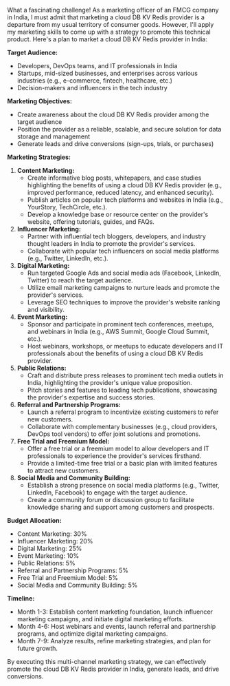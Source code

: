 What a fascinating challenge! As a marketing officer of an FMCG company in India, I must admit that marketing a cloud DB KV Redis provider is a departure from my usual territory of consumer goods. However, I'll apply my marketing skills to come up with a strategy to promote this technical product. Here's a plan to market a cloud DB KV Redis provider in India:

**Target Audience:**

* Developers, DevOps teams, and IT professionals in India
* Startups, mid-sized businesses, and enterprises across various industries (e.g., e-commerce, fintech, healthcare, etc.)
* Decision-makers and influencers in the tech industry

**Marketing Objectives:**

* Create awareness about the cloud DB KV Redis provider among the target audience
* Position the provider as a reliable, scalable, and secure solution for data storage and management
* Generate leads and drive conversions (sign-ups, trials, or purchases)

**Marketing Strategies:**

1. **Content Marketing:**
	* Create informative blog posts, whitepapers, and case studies highlighting the benefits of using a cloud DB KV Redis provider (e.g., improved performance, reduced latency, and enhanced security).
	* Publish articles on popular tech platforms and websites in India (e.g., YourStory, TechCircle, etc.).
	* Develop a knowledge base or resource center on the provider's website, offering tutorials, guides, and FAQs.
2. **Influencer Marketing:**
	* Partner with influential tech bloggers, developers, and industry thought leaders in India to promote the provider's services.
	* Collaborate with popular tech influencers on social media platforms (e.g., Twitter, LinkedIn, etc.).
3. **Digital Marketing:**
	* Run targeted Google Ads and social media ads (Facebook, LinkedIn, Twitter) to reach the target audience.
	* Utilize email marketing campaigns to nurture leads and promote the provider's services.
	* Leverage SEO techniques to improve the provider's website ranking and visibility.
4. **Event Marketing:**
	* Sponsor and participate in prominent tech conferences, meetups, and webinars in India (e.g., AWS Summit, Google Cloud Summit, etc.).
	* Host webinars, workshops, or meetups to educate developers and IT professionals about the benefits of using a cloud DB KV Redis provider.
5. **Public Relations:**
	* Craft and distribute press releases to prominent tech media outlets in India, highlighting the provider's unique value proposition.
	* Pitch stories and features to leading tech publications, showcasing the provider's expertise and success stories.
6. **Referral and Partnership Programs:**
	* Launch a referral program to incentivize existing customers to refer new customers.
	* Collaborate with complementary businesses (e.g., cloud providers, DevOps tool vendors) to offer joint solutions and promotions.
7. **Free Trial and Freemium Model:**
	* Offer a free trial or a freemium model to allow developers and IT professionals to experience the provider's services firsthand.
	* Provide a limited-time free trial or a basic plan with limited features to attract new customers.
8. **Social Media and Community Building:**
	* Establish a strong presence on social media platforms (e.g., Twitter, LinkedIn, Facebook) to engage with the target audience.
	* Create a community forum or discussion group to facilitate knowledge sharing and support among customers and prospects.

**Budget Allocation:**

* Content Marketing: 30%
* Influencer Marketing: 20%
* Digital Marketing: 25%
* Event Marketing: 10%
* Public Relations: 5%
* Referral and Partnership Programs: 5%
* Free Trial and Freemium Model: 5%
* Social Media and Community Building: 5%

**Timeline:**

* Month 1-3: Establish content marketing foundation, launch influencer marketing campaigns, and initiate digital marketing efforts.
* Month 4-6: Host webinars and events, launch referral and partnership programs, and optimize digital marketing campaigns.
* Month 7-9: Analyze results, refine marketing strategies, and plan for future growth.

By executing this multi-channel marketing strategy, we can effectively promote the cloud DB KV Redis provider in India, generate leads, and drive conversions.
